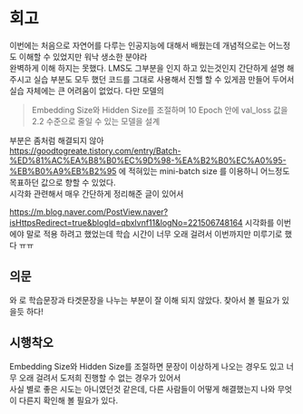 # 회고
이번에는 처음으로 자연어를 다루는 인공지능에 대해서 배웠는데 개념적으로는 어느정도 이해할 수 있었지만 워낙 생소한 분야라  
완벽하게 이해 하지는 못했다. LMS도 그부분을 인지 하고 있는것인지 간단하게 설명 해주시고
실습 부분도 모두 했던 코드를 그대로 사용해서 진핼 할 수 있게끔 만들어 두어서 실습 자체에는 큰 어려움이 없었다. 다만 모델의
>Embedding Size와 Hidden Size를 조절하며 10 Epoch 안에 val_loss 값을 2.2 수준으로 줄일 수 있는 모델을 설계  

부분은 좀처럼 해결되지 않아  
https://goodtogreate.tistory.com/entry/Batch-%ED%81%AC%EA%B8%B0%EC%9D%98-%EA%B2%B0%EC%A0%95-%EB%B0%A9%EB%B2%95 에 적혀있는 mini-batch size 를 이용하니 어느정도 목표하던 값으로 향할 수 있었다.  
시각화 관련해서 매우 간단하게 정리해준 글이 있어서  

https://m.blog.naver.com/PostView.naver?isHttpsRedirect=true&blogId=qbxlvnf11&logNo=221506748164
시각화를 이번에야 말로 적용 하려고 했었는데 학습 시간이 너무 오래 걸려서 이번까지만 미루기로 했다 ㅠㅠ

## 의문
<start>와 <end>로 학습문장과 타겟문장을 나누는 부분이 잘 이해 되지 않았다. 찾아서 볼 필요가 있을듯 하다!  


## 시행착오
Embedding Size와 Hidden Size를 조절하면 문장이 이상하게 나오는 경우도 있고 너무 오래 걸려서 도저희 진행할 수 없는 경우가 있어서  
사실 별로 좋은 시도는 아니였던것 같은데, 다른 사람들이 어떻게 해결했는지 나와 무엇이 다른지 확인해 볼 필요가 있다.
